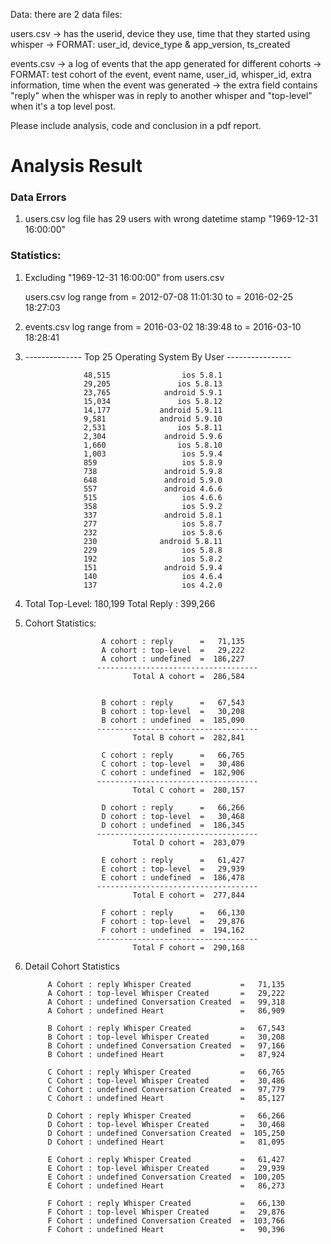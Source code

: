 Data:
there are 2 data files:

users.csv -> has the userid, device they use, time that they started using whisper
	  -> FORMAT: user_id, device_type & app_version, ts_created

events.csv -> a log of events that the app generated for different cohorts
	   -> FORMAT: test cohort of the event, event name, user_id, whisper_id, extra information, time when the event was generated
	   -> the extra field contains "reply" when the whisper was in reply to another whisper and "top-level" when it's a top level post.


Please include analysis, code and conclusion in a pdf report.



Analysis Result
===============

### Data Errors

1. users.csv log file has 29 users with wrong datetime stamp "1969-12-31 16:00:00"


### Statistics:

1. Excluding "1969-12-31 16:00:00" from users.csv

    users.csv log range from = 2012-07-08 11:01:30
                          to = 2016-02-25 18:27:03

2. events.csv log range from = 2016-03-02 18:39:48 
                          to = 2016-03-10 18:28:41

3.
   -------------- Top 25 Operating System By User  ----------------

                    48,515                ios 5.8.1
                    29,205               ios 5.8.13
                    23,765            android 5.9.1
                    15,034               ios 5.8.12
                    14,177           android 5.9.11
                    9,581            android 5.9.10
                    2,531                ios 5.8.11
                    2,304             android 5.9.6
                    1,660                ios 5.8.10
                    1,003                 ios 5.9.4
                    859                   ios 5.8.9
                    738               android 5.9.8
                    648               android 5.9.0
                    557               android 4.6.6
                    515                   ios 4.6.6
                    358                   ios 5.9.2
                    337               android 5.8.1
                    277                   ios 5.8.7
                    232                   ios 5.8.6
                    230              android 5.8.11
                    229                   ios 5.8.8
                    192                   ios 5.8.2
                    151               android 5.9.4
                    140                   ios 4.6.4
                    137                   ios 4.2.0

4.  Total Top-Level:  180,199
    Total Reply    :  399,266



5. Cohort Statistics:

                        A cohort : reply      =   71,135
                        A cohort : top-level  =   29,222
                        A cohort : undefined  =  186,227
                       ------------------------------------
                               Total A cohort =  286,584


                        B cohort : reply      =   67,543
                        B cohort : top-level  =   30,208
                        B cohort : undefined  =  185,090
                       ------------------------------------
                               Total B cohort =  282,841 
                        
                        C cohort : reply      =   66,765
                        C cohort : top-level  =   30,486
                        C cohort : undefined  =  182,906
                       ------------------------------------
                               Total C cohort =  280,157
                        
                        D cohort : reply      =   66,266
                        D cohort : top-level  =   30,468
                        D cohort : undefined  =  186,345
                       ------------------------------------
                               Total D cohort =  283,079
                        
                        E cohort : reply      =   61,427
                        E cohort : top-level  =   29,939
                        E cohort : undefined  =  186,478
                       ------------------------------------
                               Total E cohort =  277,844
                        
                        F cohort : reply      =   66,130
                        F cohort : top-level  =   29,876
                        F cohort : undefined  =  194,162
                       ------------------------------------
                               Total F cohort =  290,168


7. Detail Cohort Statistics 

            A Cohort : reply Whisper Created           =   71,135
            A Cohort : top-level Whisper Created       =   29,222
            A Cohort : undefined Conversation Created  =   99,318
            A Cohort : undefined Heart                 =   86,909
            
            B Cohort : reply Whisper Created           =   67,543
            B Cohort : top-level Whisper Created       =   30,208
            B Cohort : undefined Conversation Created  =   97,166
            B Cohort : undefined Heart                 =   87,924
            
            C Cohort : reply Whisper Created           =   66,765
            C Cohort : top-level Whisper Created       =   30,486
            C Cohort : undefined Conversation Created  =   97,779
            C Cohort : undefined Heart                 =   85,127
            
            D Cohort : reply Whisper Created           =   66,266
            D Cohort : top-level Whisper Created       =   30,468
            D Cohort : undefined Conversation Created  =  105,250
            D Cohort : undefined Heart                 =   81,095
            
            E Cohort : reply Whisper Created           =   61,427
            E Cohort : top-level Whisper Created       =   29,939
            E Cohort : undefined Conversation Created  =  100,205
            E Cohort : undefined Heart                 =   86,273
            
            F Cohort : reply Whisper Created           =   66,130
            F Cohort : top-level Whisper Created       =   29,876
            F Cohort : undefined Conversation Created  =  103,766
            F Cohort : undefined Heart                 =   90,396


